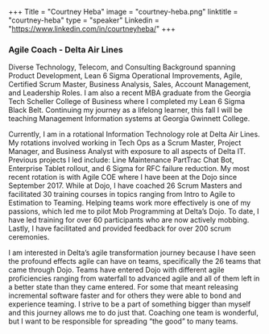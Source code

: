 +++
Title = "Courtney Heba"
image = "courtney-heba.png"
linktitle = "courtney-heba"
type = "speaker"
Linkedin = "https://www.linkedin.com/in/courtneyheba/"
+++

### Agile Coach - Delta Air Lines
Diverse Technology, Telecom, and Consulting Background spanning Product Development, Lean 6 Sigma Operational Improvements, Agile, Certified Scrum Master, Business Analysis, Sales, Account Management, and Leadership Roles. I am also a recent MBA graduate from the Georgia Tech Scheller College of Business where I completed my Lean 6 Sigma Black Belt. Continuing my journey as a lifelong learner, this fall I will be teaching Management Information systems at Georgia Gwinnett College.

Currently, I am in a rotational Information Technology role at Delta Air Lines. My rotations involved working in Tech Ops as a Scrum Master, Project Manager, and Business Analyst with exposure to all aspects of Delta IT. Previous projects I led include: Line Maintenance PartTrac Chat Bot, Enterprise Tablet rollout, and 6 Sigma for RFC failure reduction. My most recent rotation is with Agile COE where I have been at the Dojo since September 2017. While at Dojo, I have coached 26 Scrum Masters and facilitated 30 training courses in topics ranging from Intro to Agile to Estimation to Teaming. Helping teams work more effectively is one of my passions, which led me to pilot Mob Programming at Delta’s Dojo. To date, I have led training for over 60 participants who are now actively mobbing. Lastly, I have facilitated and provided feedback for over 200 scrum ceremonies.

I am interested in Delta’s agile transformation journey because I have seen the profound effects agile can have on teams, specifically the 26 teams that came through Dojo. Teams have entered Dojo with different agile proficiencies ranging from waterfall to advanced agile and all of them left in a better state than they came entered. For some that meant releasing incremental software faster and for others they were able to bond and experience teaming. I strive to be a part of something bigger than myself and this journey allows me to do just that. Coaching one team is wonderful, but I want to be responsible for spreading “the good” to many teams.
